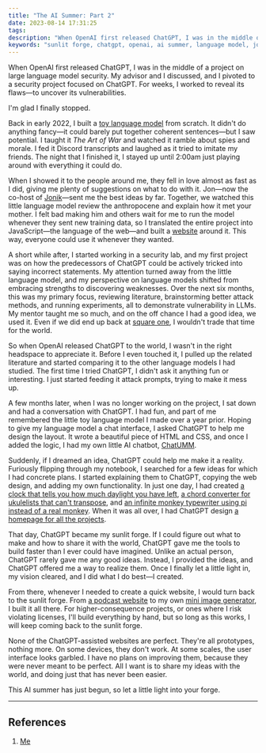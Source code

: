 ```yaml
---
title: "The AI Summer: Part 2"
date: 2023-08-14 17:31:25
tags:
description: "When OpenAI first released ChatGPT, I was in the middle of a project on large language model security. My advisor and I discussed, and I pivoted to a security project focused on ChatGPT. For weeks, I worked to reveal its flaws—to uncover its vulnerabilities. I'm glad I finally stopped. That day, ChatGPT became my sunlit forge. If I could figure out what to make and how to share it with the world, ChatGPT gave me the tools to build faster than I ever could have imagined. I provided the ideas, and ChatGPT offered me a way to realize them. Once I finally let a little light in, my vision cleared, and I did what I do best—I created."
keywords: "sunlit forge, chatgpt, openai, ai summer, language model, jonik, creative ai, ai security"
---
```



When OpenAI first released ChatGPT, I was in the middle of a project on large language model security. My advisor and I discussed, and I pivoted to a security project focused on ChatGPT. For weeks, I worked to reveal its flaws—to uncover its vulnerabilities. 

I'm glad I finally stopped.

Back in early 2022, I built a [toy language model](/projects/text_generator) from scratch. It didn't do anything fancy—it could barely put together coherent sentences—but I saw potential. I taught it *The Art of War* and watched it ramble about spies and morale. I fed it Discord transcripts and laughed as it tried to imitate my friends. The night that I finished it, I stayed up until 2:00am just playing around with everything it could do.

When I showed it to the people around me, they fell in love almost as fast as I did, giving me plenty of suggestions on what to do with it. Jon—now the co-host of [Jonik](https://jonikpodcast.github.io)—sent me the best ideas by far. Together, we watched this little language model review the anthropocene and explain how it met your mother. I felt bad making him and others wait for me to run the model whenever they sent new training data, so I translated the entire project into JavaScript—the language of the web—and built a [website](/text_generator/) around it. This way, everyone could use it whenever they wanted.

A short while after, I started working in a security lab, and my first project was on how the predecessors of ChatGPT could be actively tricked into saying incorrect statements. My attention turned away from the little language model, and my perspective on language models shifted from embracing strengths to discovering weaknesses. Over the next six months, this was my primary focus, reviewing literature, brainstorming better attack methods, and running experiments, all to demonstrate vulnerability in LLMs. My mentor taught me so much, and on the off chance I had a good idea, we used it. Even if we did end up back at [square one](/square-one/), I wouldn't trade that time for the world.

So when OpenAI released ChatGPT to the world, I wasn't in the right headspace to appreciate it. Before I even touched it, I pulled up the related literature and started comparing it to the other language models I had studied. The first time I tried ChatGPT, I didn't ask it anything fun or interesting. I just started feeding it attack prompts, trying to make it mess up. 

A few months later, when I was no longer working on the project, I sat down and had a conversation with ChatGPT. I had fun, and part of me remembered the little toy language model I made over a year prior. Hoping to give my language model a chat interface, I asked ChatGPT to help me design the layout. It wrote a beautiful piece of HTML and CSS, and once I added the logic, I had my own little AI chatbot, [ChatUMM](/chatgpt-mini-projects/chatumm/). 

Suddenly, if I dreamed an idea, ChatGPT could help me make it a reality. Furiously flipping through my notebook, I searched for a few ideas for which I had concrete plans. I started explaining them to ChatGPT, copying the web design, and adding my own functionality. In just one day, I had created [a clock that tells you how much daylight you have left](/chatgpt-mini-projects/daylight/), [a chord converter for ukulelists that can't transpose](/chatgpt-mini-projects/ukulelify/), and [an infinite monkey typewriter using pi instead of a real monkey](/chatgpt-mini-projects/the_daily_pi/). When it was all over, I had ChatGPT design [a homepage for all the projects](/chatgpt-mini-projects/).

That day, ChatGPT became my sunlit forge. If I could figure out what to make and how to share it with the world, ChatGPT gave me the tools to build faster than I ever could have imagined. Unlike an actual person, ChatGPT rarely gave me any good ideas. Instead, I provided the ideas, and ChatGPT offered me a way to realize them. Once I finally let a little light in, my vision cleared, and I did what I do best—I created. 

From there, whenever I needed to create a quick website, I would turn back to the sunlit forge. From [a podcast website](https://jonikpodcast.github.io) to my own [mini image generator](/chatgpt-mini-projects/small-e/), I built it all there. For higher-consequence projects, or ones where I risk violating licenses, I'll build everything by hand, but so long as this works, I will keep coming back to the sunlit forge. 

None of the ChatGPT-assisted websites are perfect. They're all prototypes, nothing more. On some devices, they don't work. At some scales, the user interface looks garbled. I have no plans on improving them, because they were never meant to be perfect. All I want is to share my ideas with the world, and doing just that has never been easier. 

This AI summer has just begun, so let a little light into your forge.

---
## References

1. [Me](/)

